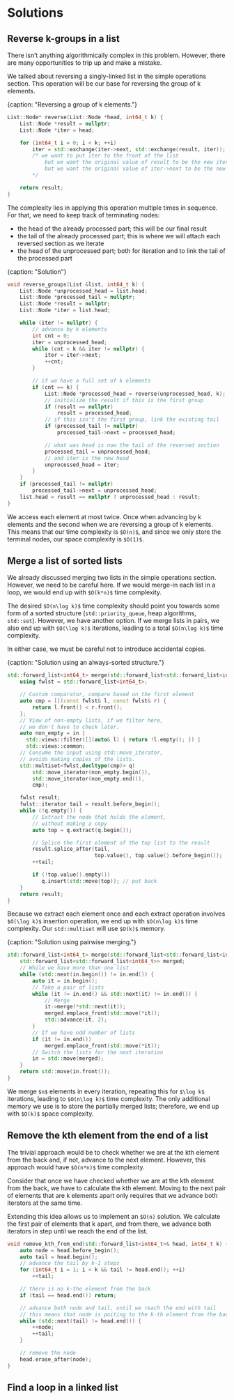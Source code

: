 # Solutions

## Reverse k-groups in a list

There isn’t anything algorithmically complex in this problem. However, there are many opportunities to trip up and make a mistake.

We talked about reversing a singly-linked list in the simple operations section. This operation will be our base for reversing the group of k elements.

{caption: "Reversing a group of k elements."}
```cpp
List::Node* reverse(List::Node *head, int64_t k) {
    List::Node *result = nullptr;
    List::Node *iter = head;

    for (int64_t i = 0; i < k; ++i)
        iter = std::exchange(iter->next, std::exchange(result, iter));
        /* we want to put iter to the front of the list
            but we want the original value of result to be the new iter->next
            but we want the original value of iter->next to be the new iter
        */

    return result;
}
```

The complexity lies in applying this operation multiple times in sequence. For that, we need to keep track of terminating nodes:

- the head of the already processed part; this will be our final result
- the tail of the already processed part; this is where we will attach each reversed section as we iterate
- the head of the unprocessed part; both for iteration and to link the tail of the processed part

{caption: "Solution"}
```cpp
void reverse_groups(List &list, int64_t k) {
    List::Node *unprocessed_head = list.head;
    List::Node *processed_tail = nullptr;
    List::Node *result = nullptr;
    List::Node *iter = list.head;

    while (iter != nullptr) {
        // advance by k elements
        int cnt = 0;
        iter = unprocessed_head;
        while (cnt < k && iter != nullptr) {
            iter = iter->next;
            ++cnt;
        }

        // if we have a full set of k elements
        if (cnt == k) {
            List::Node *processed_head = reverse(unprocessed_head, k);
            // initialize the result if this is the first group
            if (result == nullptr)
                result = processed_head;
            // if this isn't the first group, link the existing tail
            if (processed_tail != nullptr)
                processed_tail->next = processed_head;

            // what was head is now the tail of the reversed section
            processed_tail = unprocessed_head;
            // and iter is the new head
            unprocessed_head = iter;
        }
    }
    if (processed_tail != nullptr)
        processed_tail->next = unprocessed_head;
    list.head = result == nullptr ? unprocessed_head : result;
}
```

We access each element at most twice. Once when advancing by k elements and the second when we are reversing a group of k elements. This means that our time complexity is `$O(n)$`, and since we only store the terminal nodes, our space complexity is `$O(1)$`.

<!-- https://compiler-explorer.com/z/crzYq3jjn -->

## Merge a list of sorted lists

We already discussed merging two lists in the simple operations section. However, we need to be careful here. If we would merge-in each list in a loop, we would end up with `$O(k*n)$` time complexity.

The desired `$O(n\log k)$` time complexity should point you towards some form of a sorted structure (`std::priority_queue`, heap algorithms, `std::set`). However, we have another option. If we merge lists in pairs, we also end up with `$O(\log k)$` iterations, leading to a total `$O(n\log k)$` time complexity.

In either case, we must be careful not to introduce accidental copies.

{caption: "Solution using an always-sorted structure."}
```cpp
std::forward_list<int64_t> merge(std::forward_list<std::forward_list<int64_t>> in) {
    using fwlst = std::forward_list<int64_t>;

    // Custom comparator, compare based on the first element
    auto cmp = [](const fwlst& l, const fwlst& r) {
        return l.front() < r.front();
    };
    // View of non-empty lists, if we filter here, 
    // we don't have to check later.
    auto non_empty = in |
      std::views::filter([](auto& l) { return !l.empty(); }) |
      std::views::common;
    // Consume the input using std::move_iterator, 
    // avoids making copies of the lists.
    std::multiset<fwlst,decltype(cmp)> q(
        std::move_iterator(non_empty.begin()), 
        std::move_iterator(non_empty.end()), 
        cmp);

    fwlst result;
    fwlst::iterator tail = result.before_begin();
    while (!q.empty()) {
        // Extract the node that holds the element, 
        // without making a copy
        auto top = q.extract(q.begin());

        // Splice the first element of the top list to the result
        result.splice_after(tail,
                            top.value(), top.value().before_begin());
        ++tail;

        if (!top.value().empty())
           q.insert(std::move(top)); // put back
    }
    return result;
}
```

Because we extract each element once and each extract operation involves `$O(\log k)$` insertion operation, we end up with `$O(n\log k)$` time complexity. Our `std::multiset` will use `$O(k)$` memory.

{caption: "Solution using pairwise merging."}
```cpp
std::forward_list<int64_t> merge(std::forward_list<std::forward_list<int64_t>> in) {
    std::forward_list<std::forward_list<int64_t>> merged;
    // While we have more than one list
    while (std::next(in.begin()) != in.end()) {
        auto it = in.begin();
        // Take a pair of lists
        while (it != in.end() && std::next(it) != in.end()) {
            // Merge
            it->merge(*std::next(it));
            merged.emplace_front(std::move(*it));
            std::advance(it, 2);
        }
        // If we have odd number of lists
        if (it != in.end())
            merged.emplace_front(std::move(*it));
        // Switch the lists for the next iteration
        in = std::move(merged); 
    }
    return std::move(in.front());
}
```

We merge `$n$` elements in every iteration, repeating this for `$\log k$` iterations, leading to `$O(n\log k)$` time complexity. The only additional memory we use is to store the partially merged lists; therefore, we end up with `$O(k)$` space complexity.

<!-- https://compiler-explorer.com/z/r7GrhvcMv -->


## Remove the kth element from the end of a list

The trivial approach would be to check whether we are at the kth element from the back and, if not, advance to the next element. However, this approach would have `$O(n*n)$` time complexity.

Consider that once we have checked whether we are at the kth element from the back, we have to calculate the kth element. Moving to the next pair of elements that are k elements apart only requires that we advance both iterators at the same time.

Extending this idea allows us to implement an `$O(n)` solution. We calculate the first pair of elements that k apart, and from there, we advance both iterators in step until we reach the end of the list.

```cpp
void remove_kth_from_end(std::forward_list<int64_t>& head, int64_t k) {
    auto node = head.before_begin();
    auto tail = head.begin();
    // advance the tail by k-1 steps
    for (int64_t i = 1; i < k && tail != head.end(); ++i)
        ++tail;

    // there is no k-the element from the back
    if (tail == head.end()) return;

    // advance both node and tail, until we reach the end with tail
    // this means that node is poiting to the k-th element from the back
    while (std::next(tail) != head.end()) {
        ++node;
        ++tail;
    }

    // remove the node
    head.erase_after(node);
}
```

<!-- https://compiler-explorer.com/z/1TYj6q6x5 -->

## Find a loop in a linked list

